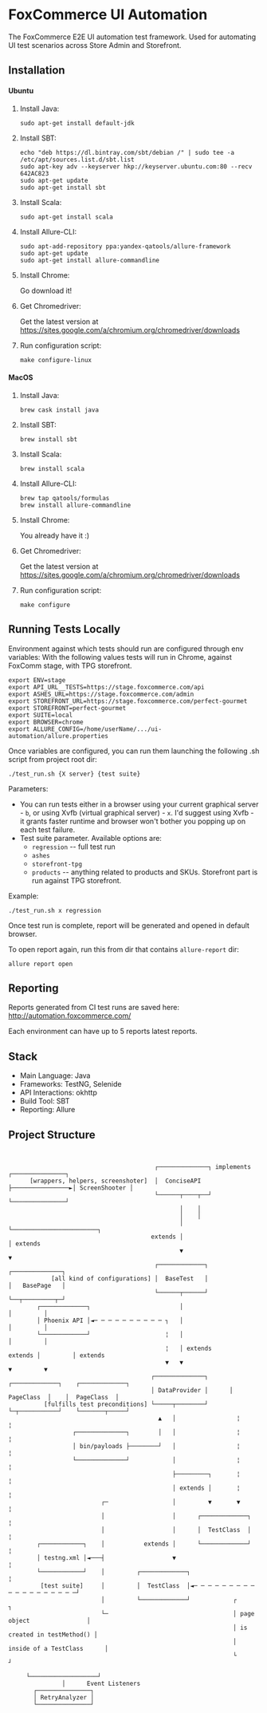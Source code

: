 # FoxCommerce UI Automation

The FoxCommerce E2E UI automation test framework. Used for automating UI test scenarios across Store Admin and Storefront.

## Installation

#### Ubuntu
1. Install Java:

	```
	sudo apt-get install default-jdk
	```

2. Install SBT:

	```
	echo "deb https://dl.bintray.com/sbt/debian /" | sudo tee -a /etc/apt/sources.list.d/sbt.list
	sudo apt-key adv --keyserver hkp://keyserver.ubuntu.com:80 --recv 642AC823
	sudo apt-get update
	sudo apt-get install sbt
	```

3. Install Scala:

	```
	sudo apt-get install scala
	```

4. Install Allure-CLI:

    ```
    sudo apt-add-repository ppa:yandex-qatools/allure-framework
    sudo apt-get update
    sudo apt-get install allure-commandline
    ```

5. Install Chrome:

	Go download it!

6. Get Chromedriver:

	Get the latest version at https://sites.google.com/a/chromium.org/chromedriver/downloads

7. Run configuration script:

	```
	make configure-linux
	```

#### MacOS
1. Install Java:

	```
	brew cask install java
	```

2. Install SBT:

	```
	brew install sbt
	```

3. Install Scala:

	```
	brew install scala
	```

4. Install Allure-CLI:

    ```
    brew tap qatools/formulas
    brew install allure-commandline
    ```

5. Install Chrome:

	You already have it :)

6. Get Chromedriver:

	Get the latest version at https://sites.google.com/a/chromium.org/chromedriver/downloads

7. Run configuration script:

	```
	make configure
	```

## Running Tests Locally

Environment against which tests should run are configured through env variables:
With the following values tests will run in Chrome, against FoxComm stage, with TPG storefront.

	export ENV=stage
	export API_URL__TESTS=https://stage.foxcommerce.com/api
	export ASHES_URL=https://stage.foxcommerce.com/admin
	export STOREFRONT_URL=https://stage.foxcommerce.com/perfect-gourmet
	export STOREFRONT=perfect-gourmet
	export SUITE=local
	export BROWSER=chrome
	export ALLURE_CONFIG=/home/userName/.../ui-automation/allure.properties

Once variables are configured, you can run them launching the following .sh script from project root dir:

	./test_run.sh {X server} {test suite}

Parameters:
* You can run tests either in a browser using your current graphical server - `b`, or using Xvfb (virtual graphical server) - `x`.
	I'd suggest using Xvfb - it grants faster runtime and browser won't bother you popping up on each test failure.
* Test suite parameter. Available options are:
	- `regression` -- full test run
	- `ashes`
	- `storefront-tpg`
	- `products` -- anything related to products and SKUs. Storefront part is run against TPG storefront.

Example:

	./test_run.sh x regression

Once test run is complete, report will be generated and opened in default browser.

To open report again, run this from dir that contains `allure-report` dir:

	allure report open

## Reporting

Reports generated from CI test runs are saved here: http://automation.foxcommerce.com/

Each environment can have up to 5 reports latest reports.

## Stack

* Main Language: Java
* Frameworks: TestNG, Selenide
* API Interactions: okhttp
* Build Tool: SBT
* Reporting: Allure

## Project Structure


```


                                         ┌──────────────┐ implements      ┌───────────────┐
      [wrappers, helpers, screenshoter]  │  ConciseAPI  ├────────────────►│ ScreenShooter │
                                         └──────┬────┬──┘                 └───────────────┘
                                                │    │
                                                │    │
                                                │    └────────────────────────┐
                                        extends │                             │ extends
                                                ▼                             ▼
                                         ┌─────────────┐              ┌──────────────┐
            [all kind of configurations] │  BaseTest   │              │   BasePage   │
                                         └──────┬──────┘              └──┬─────────┬─┘
        ┌─────────────┐                         │                        │         │
        │ Phoenix API │◄─ ─ ─ ─ ─ ─ ─ ─ ─ ─ ┐   │                        │         │
        └─────────────┘                     ¦   │                        │         │
                                            ¦   │ extends        extends │         │ extends
                                            ▼   ▼                        ▼         ▼
                                        ┌──────────────┐      ┌─────────────┐    ┌─────────────┐
                                        │ DataProvider │      │  PageClass  │    │  PageClass  │
          [fulfills test preconditions] └─────┬────────┘      └─┬───────────┘    └───────┬─────┘
                                          ▲   │                 ¦                        ¦
                  ┌──────────────┐        │   │                 ¦                        ¦
                  │ bin/payloads ├────────┘   │                 ¦                        ¦
                  └──────────────┘            │                 ¦                        ¦
                                              ├─────────┐       ¦                        ¦
                                              │ extends │       ¦                        ¦
                          ┌─                  │         ▼       ▼                        ¦
                          │                   │      ┌─────────────┐                     ¦
                          │                   │      │  TestClass  │                     ¦
        ┌────────────┐    │           extends │      └─────────────┘                     ¦
        │ testng.xml │◄───┤                   ▼                                          ¦
        └────────────┘    │         ┌─────────────┐                                      ¦
         [test suite]     │         │  TestClass  │◄─ ─ ─ ─ ─ ─ ─ ─ ─ ─ ─ ─ ─ ─ ─ ─ ─ ─ ─┘
                          │         └─────────────┘            ┌                            ┐
                          └─                                   │ page object                │
                                                               │ is created in testMethod() │
                                                               │ inside of a TestClass      │
                                                               └                            ┘

     └───────────────────┘
               │      Event Listeners
       ┌───────────────┐
       │ RetryAnalyzer │
       └───────────────┘


```

